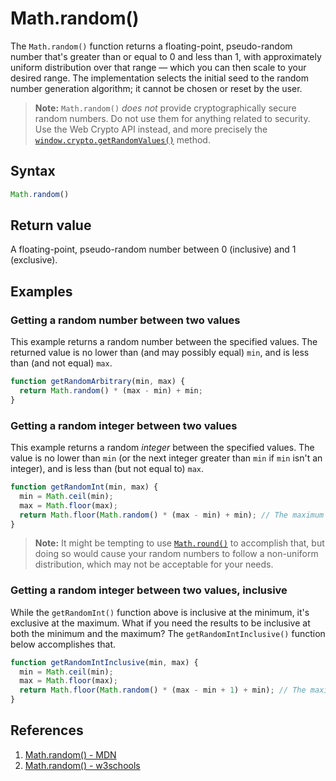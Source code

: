 # Math.random()

The `Math.random()` function returns a floating-point, pseudo-random number that's greater than or equal to 0 and less than 1, with approximately uniform distribution over that range — which you can then scale to your desired range. The implementation selects the initial seed to the random number generation algorithm; it cannot be chosen or reset by the user.

> **Note:** `Math.random()` *does not* provide cryptographically secure random numbers. Do not use them for anything related to security. Use the Web Crypto API instead, and more precisely the [`window.crypto.getRandomValues()`](https://developer.mozilla.org/en-US/docs/Web/API/Crypto/getRandomValues) method.

## Syntax

```js
Math.random()
```

## Return value

A floating-point, pseudo-random number between 0 (inclusive) and 1 (exclusive).

## Examples

### Getting a random number between two values

This example returns a random number between the specified values. The returned value is no lower than (and may possibly equal) `min`, and is less than (and not equal) `max`.

```js
function getRandomArbitrary(min, max) {
  return Math.random() * (max - min) + min;
}
```

### Getting a random integer between two values

This example returns a random *integer* between the specified values. The value is no lower than `min` (or the next integer greater than `min` if `min` isn't an integer), and is less than (but not equal to) `max`.

```js
function getRandomInt(min, max) {
  min = Math.ceil(min);
  max = Math.floor(max);
  return Math.floor(Math.random() * (max - min) + min); // The maximum is exclusive and the minimum is inclusive
}
```

> **Note:** It might be tempting to use [`Math.round()`](https://developer.mozilla.org/en-US/docs/Web/JavaScript/Reference/Global_Objects/Math/round) to accomplish that, but doing so would cause your random numbers to follow a non-uniform distribution, which may not be acceptable for your needs.

### Getting a random integer between two values, inclusive

While the `getRandomInt()` function above is inclusive at the minimum, it's exclusive at the maximum. What if you need the results to be inclusive at both the minimum and the maximum? The `getRandomIntInclusive()` function below accomplishes that.

```js
function getRandomIntInclusive(min, max) {
  min = Math.ceil(min);
  max = Math.floor(max);
  return Math.floor(Math.random() * (max - min + 1) + min); // The maximum is inclusive and the minimum is inclusive
}
```

## References

1. [Math.random() - MDN](https://developer.mozilla.org/en-US/docs/Web/JavaScript/Reference/Global_Objects/Math/random)
1. [Math.random() - w3schools](https://www.w3schools.com/jsref/jsref_random.asp)